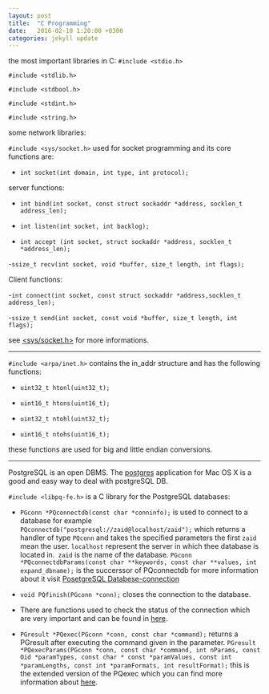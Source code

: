 ```yaml
---
layout: post
title:  "C Programming"
date:   2016-02-10 1:20:00 +0300
categories: jekyll update
---
```

the most important libraries in C:
```#include <stdio.h>```

```#include <stdlib.h>```

```#include <stdbool.h>```

```#include <stdint.h>```

```#include <string.h>```

some network libraries:

```#include <sys/socket.h>``` used for socket programming and its core functions are:

- ```int socket(int domain, int type, int protocol);```

server functions:

- ```int bind(int socket, const struct sockaddr *address, socklen_t address_len);```

- ```int listen(int socket, int backlog);```

- ```int accept (int socket, struct sockaddr *address, socklen_t *address_len);```

-```ssize_t recv(int socket, void *buffer, size_t length, int flags);```

Client functions:

-```int connect(int socket, const struct sockaddr *address,socklen_t address_len);```

-```ssize_t send(int socket, const void *buffer, size_t length, int flags);```

see [<sys/socket.h>][<sys/socket.h>] for more informations.

--------------------------------------------------------------------------------------------

```#include <arpa/inet.h>``` contains the in_addr structure and has the following functions:

- ```uint32_t htonl(uint32_t);```

- ```uint16_t htons(uint16_t);```

- ```uint32_t ntohl(uint32_t);```

- ```uint16_t ntohs(uint16_t);```

these functions are used for big and little endian conversions.

--------------------------------------------------------------------------------------------
PostgreSQL is an open DBMS. The [postgres][postgres] application for Mac OS X is a good and easy way to deal with postgreSQL DB.

```#include <libpq-fe.h>``` is a C library for the PostgreSQL databases:

- ```PGconn *PQconnectdb(const char *conninfo);``` is used to connect to a database for example ```PQconnectdb("postgresql://zaid@localhost/zaid");``` which returns a handler of type ```PQconn``` and takes the specified parameters the first ```zaid``` mean the user. ```localhost``` represent the server in which thee database is located in.``` zaid``` is the name of the database. ```PGconn *PQconnectdbParams(const char **keywords, const char **values, int expand_dbname);``` is the succerssor of PQconnectdb for more information about it visit [PosetgreSQL Databese-connection][PosetgreSQL-Databese-connection]


- ```void PQfinish(PGconn *conn);``` closes the connection to the database.

- There are functions used to check the status of the connection which are very important and can be found in [here][PostgreSQL-conn-status].

- ```PGresult *PQexec(PGconn *conn, const char *command);``` returns a PGresult after executing the command given in the parameter. ```PGresult *PQexecParams(PGconn *conn,
                       const char *command,
                       int nParams,
                       const Oid *paramTypes,
                       const char * const *paramValues,
                       const int *paramLengths,
                       const int *paramFormats,
                       int resultFormat);``` this is the extended version of the PQexec which you can find more information about [here][PQexecParams].


[<sys/socket.h>]: http://pubs.opengroup.org/onlinepubs/7908799/xns/syssocket.h.html
[postgres]: http://postgresapp.com/
[PosetgreSQL-Databese-connection]: http://www.postgresql.org/docs/9.1/static/libpq-connect.html
[PostgreSQL-conn-status]: http://www.postgresql.org/docs/9.1/static/libpq-status.html
[PQexecParams]: http://www.postgresql.org/docs/9.1/static/libpq-exec.html
